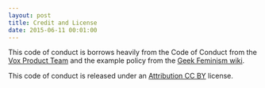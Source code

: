 ```yaml
---
layout: post
title: Credit and License
date: 2015-06-11 00:01:00
---
```


This code of conduct is borrows heavily from the Code of Conduct from the [Vox Product Team](http://code-of-conduct.voxmedia.com/) and the example policy from the [Geek Feminism wiki](http://geekfeminism.wikia.com/wiki/Community_anti-harassment/Policy). 

This code of conduct is released under an [Attribution CC BY](https://creativecommons.org/licenses/by/4.0/) license. 
